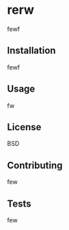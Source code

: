 # rerw
  

  fewf
  
  ## Installation
  
  fewf

  ## Usage

  fw

  ## License

  BSD

  ## Contributing

  few

  ## Tests

  few

